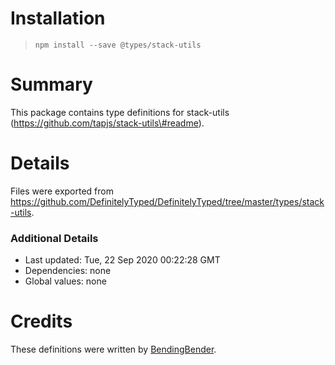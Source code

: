 Installation
============

> `npm install --save @types/stack-utils`

Summary
=======

This package contains type definitions for stack-utils (https://github.com/tapjs/stack-utils\#readme).

Details
=======

Files were exported from https://github.com/DefinitelyTyped/DefinitelyTyped/tree/master/types/stack-utils.

### Additional Details

-   Last updated: Tue, 22 Sep 2020 00:22:28 GMT
-   Dependencies: none
-   Global values: none

Credits
=======

These definitions were written by [BendingBender](https://github.com/BendingBender).
